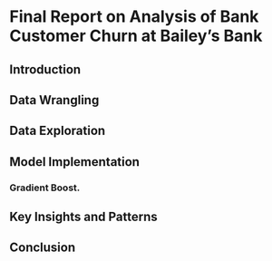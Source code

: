 # Final Report on Analysis of Bank Customer Churn at Bailey’s Bank

## Introduction
## Data Wrangling
## Data Exploration
## Model Implementation
### Gradient Boost.
## Key Insights and Patterns
## Conclusion

